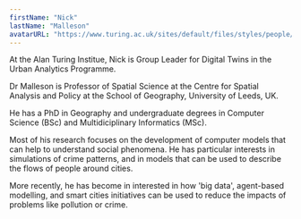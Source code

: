 ```yaml
---
firstName: "Nick"
lastName: "Malleson"
avatarURL: "https://www.turing.ac.uk/sites/default/files/styles/people/public/2018-10/94442247_6947789_693346.jpg?itok=tBwP3Oe0"
---
```


At the Alan Turing Institue, Nick is Group Leader for Digital Twins in the Urban Analytics Programme.

Dr Malleson is Professor of Spatial Science at the Centre for Spatial Analysis and Policy at the School of Geography, University of Leeds, UK.

He has a PhD in Geography and undergraduate degrees in Computer Science (BSc) and Multidiciplinary Informatics (MSc).

Most of his research focuses on the development of computer models that can help to understand social phenomena. He has particular interests in simulations of crime patterns, and in models that can be used to describe the flows of people around cities.

More recently, he has become in interested in how 'big data', agent-based modelling, and smart cities initiatives can be used to reduce the impacts of problems like pollution or crime.
